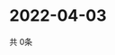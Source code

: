 # 2022-04-03
  共 0条

  <!-- BEGIN -->
  <!-- 最后更新时间Sun Apr 03 2022 23:03:52 GMT+0000 (Coordinated Universal Time) -->
  
  <!-- END -->
  
  